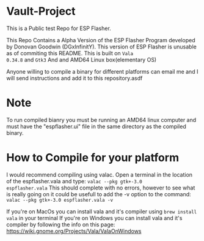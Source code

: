 # Vault-Project
This is a Public test Repo for ESP Flasher.

This Repo Contains a Alpha Version of the ESP Flasher Program developed by Donovan Goodwin (DGxInfinitY).
This version of ESP Flasher is unusable as of commiting this README.
This is built on
<code>Vala 0.34.8</code>
and
<code>Gtk3</code>
And and AMD64 Linux box(elementary OS)

Anyone willing to compile a binary for different platforms can email me and I will send instructions and add it to this repository.asdf

# Note
To run compiled bianry you must be running an AMD64 linux computer and must have the "espflasher.ui" file in the same
directory as the compiled binary.

# How to Compile for your platform
I would recommend compiling using valac. Open a terminal in the location of the espflasher.vala and type:
<code>valac --pkg gtk+-3.0 espflasher.vala</code>
This should complete with no errors, however to see what is really going on it could be usefull to add the -v option to 
the command:
<code>valac --pkg gtk+-3.0 espflasher.vala -v</code>

If you're on MacOs you can install vala and it's compiler using <code>brew install vala</code> in your terminal
If you're on Windows you can install vala and it's compiler by following the info on this page: https://wiki.gnome.org/Projects/Vala/ValaOnWindows
